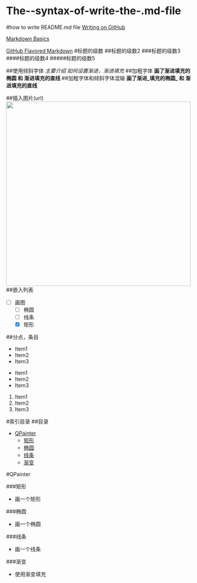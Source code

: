 The--syntax-of-write-the-.md-file
=================================

#how to write README.md file
[Writing on GitHub](https://help.github.com/articles/writing-on-github#task-lists)

[Markdown Basics](https://help.github.com/articles/markdown-basics)

[GitHub Flavored Markdown](https://help.github.com/articles/github-flavored-markdown)
#标题的级数
##标题的级数2
###标题的级数3
####标题的级数4
#####标题的级数5

##使用倾斜字体
*主要介绍 如何设置渐进，渐进填充*
##加粗字体
**画了渐进填充的椭圆 和 渐进填充的直线**
##加粗字体和倾斜字体混输
**画了渐进_填充的椭圆_ 和 渐进填充的直线**

##插入图片(url)
<img heigh="500px" width="500px" src ="http://ww4.sinaimg.cn/bmiddle/6c9594a0jw1egkqlcgb8bj218g18gwsw.jpg">
##嵌入列表
- [ ] 画图
  - [ ] 椭圆
  - [ ] 线条
  - [x] 矩形

##分点，条目
* Item1
* Item2
* Item3

- Item1
- Item2
- Item3

1. Item1
2. Item2
3. Item3

#索引目录
##目录

* [QPainter](#QPainter)
  * [矩形](#矩形)
  * [椭圆](#椭圆)
  * [线条](#线条)
  * [渐变](#渐变)


#QPainter

###矩形
* 画一个矩形

###椭圆
* 画一个椭圆

###线条
* 画一个线条

###渐变
* 使用渐变填充
